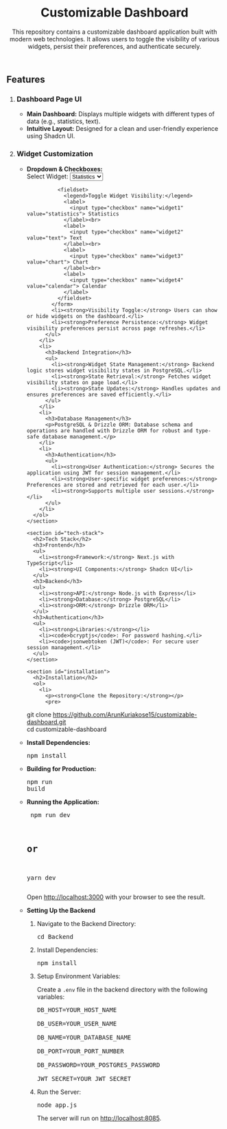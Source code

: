 <!DOCTYPE html>
<html lang="en">
<head>
  <meta charset="UTF-8">
  <meta name="viewport" content="width=device-width, initial-scale=1.0">
  <title>Customizable Dashboard</title>
</head>
<body>
  <header>
    <h1>Customizable Dashboard</h1>
    <p>
      This repository contains a customizable dashboard application built with modern web technologies.
      It allows users to toggle the visibility of various widgets, persist their preferences, and authenticate securely.
    </p>
  </header>

  <main>
    <section id="features">
      <h2>Features</h2>
      <ol>
        <li>
          <h3>Dashboard Page UI</h3>
          <ul>
            <li><strong>Main Dashboard:</strong> Displays multiple widgets with different types of data (e.g., statistics, text).</li>
            <li><strong>Intuitive Layout:</strong> Designed for a clean and user-friendly experience using Shadcn UI.</li>
          </ul>
        </li>
        <li>
          <h3>Widget Customization</h3>
          <ul>
            <li><strong>Dropdown & Checkboxes:</strong></li>
            <form>
              <label for="widget-dropdown">Select Widget:</label>
              <select id="widget-dropdown" name="widgets">
                <option value="statistics">Statistics</option>
                <option value="text">Text</option>
                <option value="chart">Chart</option>
                <option value="calendar">Calendar</option>
              </select>

              <fieldset>
                <legend>Toggle Widget Visibility:</legend>
                <label>
                  <input type="checkbox" name="widget1" value="statistics"> Statistics
                </label><br>
                <label>
                  <input type="checkbox" name="widget2" value="text"> Text
                </label><br>
                <label>
                  <input type="checkbox" name="widget3" value="chart"> Chart
                </label><br>
                <label>
                  <input type="checkbox" name="widget4" value="calendar"> Calendar
                </label>
              </fieldset>
            </form>
            <li><strong>Visibility Toggle:</strong> Users can show or hide widgets on the dashboard.</li>
            <li><strong>Preference Persistence:</strong> Widget visibility preferences persist across page refreshes.</li>
          </ul>
        </li>
        <li>
          <h3>Backend Integration</h3>
          <ul>
            <li><strong>Widget State Management:</strong> Backend logic stores widget visibility states in PostgreSQL.</li>
            <li><strong>State Retrieval:</strong> Fetches widget visibility states on page load.</li>
            <li><strong>State Updates:</strong> Handles updates and ensures preferences are saved efficiently.</li>
          </ul>
        </li>
        <li>
          <h3>Database Management</h3>
          <p>PostgreSQL & Drizzle ORM: Database schema and operations are handled with Drizzle ORM for robust and type-safe database management.</p>
        </li>
        <li>
          <h3>Authentication</h3>
          <ul>
            <li><strong>User Authentication:</strong> Secures the application using JWT for session management.</li>
            <li><strong>User-specific widget preferences:</strong> Preferences are stored and retrieved for each user.</li>
            <li><strong>Supports multiple user sessions.</strong></li>
          </ul>
        </li>
      </ol>
    </section>

    <section id="tech-stack">
      <h2>Tech Stack</h2>
      <h3>Frontend</h3>
      <ul>
        <li><strong>Framework:</strong> Next.js with TypeScript</li>
        <li><strong>UI Components:</strong> Shadcn UI</li>
      </ul>
      <h3>Backend</h3>
      <ul>
        <li><strong>API:</strong> Node.js with Express</li>
        <li><strong>Database:</strong> PostgreSQL</li>
        <li><strong>ORM:</strong> Drizzle ORM</li>
      </ul>
      <h3>Authentication</h3>
      <ul>
        <li><strong>Libraries:</strong></li>
        <li><code>bcryptjs</code>: For password hashing.</li>
        <li><code>jsonwebtoken (JWT)</code>: For secure user session management.</li>
      </ul>
    </section>

    <section id="installation">
      <h2>Installation</h2>
      <ol>
        <li>
          <p><strong>Clone the Repository:</strong></p>
          <pre>
git clone https://github.com/ArunKuriakose15/customizable-dashboard.git  
cd customizable-dashboard
          </pre>
        </li>
        <li>
          <p><strong>Install Dependencies:</strong></p>
          <pre>npm install</pre>
        </li>
        <li>
          <p><strong>Building for Production:</strong></p>
          <pre>npm run build</pre>
        </li>
        <li>
          <p><strong>Running the Application:</strong></p>
          <pre>
npm run dev
# or
yarn dev
          </pre>
          <p>Open <a href="http://localhost:3000" target="_blank">http://localhost:3000</a> with your browser to see the result.</p>
        </li>
        <li>
          <p><strong>Setting Up the Backend</strong></p>
          <ol>
            <li><p>Navigate to the Backend Directory:</p><pre>cd Backend</pre></li>
            <li><p>Install Dependencies:</p><pre>npm install</pre></li>
            <li>
              <p>Setup Environment Variables:</p>
              <p>Create a <code>.env</code> file in the backend directory with the following variables:</p>
              <pre>
DB_HOST=YOUR_HOST_NAME   
DB_USER=YOUR_USER_NAME   
DB_NAME=YOUR_DATABASE_NAME  
DB_PORT=YOUR_PORT_NUMBER   
DB_PASSWORD=YOUR_POSTGRES_PASSWORD  
JWT_SECRET=YOUR_JWT_SECRET 
              </pre>
            </li>
            <li>
              <p>Run the Server:</p>
              <pre>node app.js</pre>
              <p>The server will run on <a href="http://localhost:8085" target="_blank">http://localhost:8085</a>.</p>
            </li>
          </ol>
        </li>
      </ol>
    </section>
  </main>
</body>
</html>
